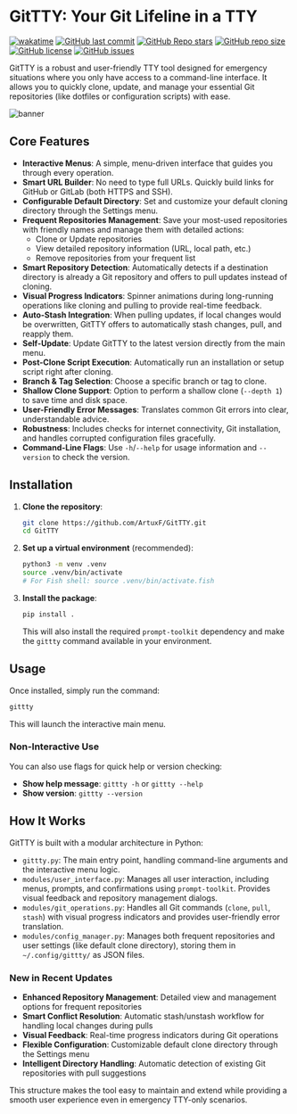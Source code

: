 # GitTTY: Your Git Lifeline in a TTY

[![wakatime](https://wakatime.com/badge/user/ce729308-d968-4fab-8b9a-eb4bdc3ddb80/project/7b8ee217-db76-4db7-b6b4-c3e50c886664.svg)](https://wakatime.com/badge/user/ce729308-d968-4fab-8b9a-eb4bdc3ddb80/project/7b8ee217-db76-4db7-b6b4-c3e50c886664)
[![GitHub last commit](https://img.shields.io/github/last-commit/ArtuxF/GitTTY)](https://github.com/ArtuxF/GitTTY/commits/main)
[![GitHub Repo stars](https://img.shields.io/github/stars/ArtuxF/GitTTY)](https://github.com/ArtuxF/GitTTY/stargazers)
[![GitHub repo size](https://img.shields.io/github/repo-size/ArtuxF/GitTTY)](https://github.com/ArtuxF/GitTTY)
[![GitHub license](https://img.shields.io/github/license/ArtuxF/GitTTY)](https://github.com/ArtuxF/GitTTY/blob/main/LICENSE)
[![GitHub issues](https://img.shields.io/github/issues/ArtuxF/GitTTY)](https://github.com/ArtuxF/GitTTY/issues)

GitTTY is a robust and user-friendly TTY tool designed for emergency situations where you only have access to a command-line interface. It allows you to quickly clone, update, and manage your essential Git repositories (like dotfiles or configuration scripts) with ease.

![banner](https://github.com/user-attachments/assets/f4e06510-9898-4cce-acf0-4cc05c8b6807)


## Core Features

*   **Interactive Menus**: A simple, menu-driven interface that guides you through every operation.
*   **Smart URL Builder**: No need to type full URLs. Quickly build links for GitHub or GitLab (both HTTPS and SSH).
*   **Configurable Default Directory**: Set and customize your default cloning directory through the Settings menu.
*   **Frequent Repositories Management**: Save your most-used repositories with friendly names and manage them with detailed actions:
    *   Clone or Update repositories
    *   View detailed repository information (URL, local path, etc.)
    *   Remove repositories from your frequent list
*   **Smart Repository Detection**: Automatically detects if a destination directory is already a Git repository and offers to pull updates instead of cloning.
*   **Visual Progress Indicators**: Spinner animations during long-running operations like cloning and pulling to provide real-time feedback.
*   **Auto-Stash Integration**: When pulling updates, if local changes would be overwritten, GitTTY offers to automatically stash changes, pull, and reapply them.
*   **Self-Update**: Update GitTTY to the latest version directly from the main menu.
*   **Post-Clone Script Execution**: Automatically run an installation or setup script right after cloning.
*   **Branch & Tag Selection**: Choose a specific branch or tag to clone.
*   **Shallow Clone Support**: Option to perform a shallow clone (`--depth 1`) to save time and disk space.
*   **User-Friendly Error Messages**: Translates common Git errors into clear, understandable advice.
*   **Robustness**: Includes checks for internet connectivity, Git installation, and handles corrupted configuration files gracefully.
*   **Command-Line Flags**: Use `-h`/`--help` for usage information and `--version` to check the version.

## Installation

1.  **Clone the repository**:
    ```bash
    git clone https://github.com/ArtuxF/GitTTY.git
    cd GitTTY
    ```

2.  **Set up a virtual environment** (recommended):
    ```bash
    python3 -m venv .venv
    source .venv/bin/activate 
    # For Fish shell: source .venv/bin/activate.fish
    ```

3.  **Install the package**:
    ```bash
    pip install .
    ```
    This will also install the required `prompt-toolkit` dependency and make the `gittty` command available in your environment.

## Usage

Once installed, simply run the command:

```bash
gittty
```

This will launch the interactive main menu.

### Non-Interactive Use

You can also use flags for quick help or version checking:

*   **Show help message**: `gittty -h` or `gittty --help`
*   **Show version**: `gittty --version`

## How It Works

GitTTY is built with a modular architecture in Python:

*   `gittty.py`: The main entry point, handling command-line arguments and the interactive menu logic.
*   `modules/user_interface.py`: Manages all user interaction, including menus, prompts, and confirmations using `prompt-toolkit`. Provides visual feedback and repository management dialogs.
*   `modules/git_operations.py`: Handles all Git commands (`clone`, `pull`, `stash`) with visual progress indicators and provides user-friendly error translation.
*   `modules/config_manager.py`: Manages both frequent repositories and user settings (like default clone directory), storing them in `~/.config/gittty/` as JSON files.

### New in Recent Updates

*   **Enhanced Repository Management**: Detailed view and management options for frequent repositories
*   **Smart Conflict Resolution**: Automatic stash/unstash workflow for handling local changes during pulls
*   **Visual Feedback**: Real-time progress indicators during Git operations
*   **Flexible Configuration**: Customizable default clone directory through the Settings menu
*   **Intelligent Directory Handling**: Automatic detection of existing Git repositories with pull suggestions

This structure makes the tool easy to maintain and extend while providing a smooth user experience even in emergency TTY-only scenarios.

